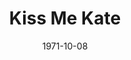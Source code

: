 ---
title: Kiss Me Kate
date: 1971-10-08
opening_date: 1971-10-08
closing_date: 1971-10-23
layout: productions
playbill:
Theatre: Theatre Jacksonville
Venue: Little Theatre
cast:
- Fred Graham: Harry Hodge
- Harry Trevor: Bill Harriman
- Louis Lane: Carol Kearney
- Ralph: Doug Thomas
- Lilli Vanessi: Martha Carswell
- Hattie: Dorothy Ledford
- Paul: Bill Harris
- Bill Calhoun: Bill Thomas
- First Man: Tom Nehl
- Second Man: Bob Hilgenberg
- Stage Doorman: Dale Stillson
- Cab Driver: Carlos Castanon
- Harrison Howell: Jack Masters
- Bianca: Carol Kearney
- Baptista: Bill Harriman
- Gremio: Chuck Woodworth
- Hortensio: Randy Weedman
- Lucentio: Bill Thomas
- Katharine: Martha Carswell
- Petruchio: Harry Hodge
- Servant:
  - Charles Woys
  - Bill Merwin
- Ensemble:
  - Carmen Chronister
  - Shirley Cooke
  - Marlene Crippen
  - Debbie Eaton
  - Harriet McPherson
  - Sheila Stepkin
  - Barbara Stillson
  - Tudi Sweeney
  - Sherri Thornton
  - Vivienne Winemiller
  - Tom Dunn
  - Bill Harris
  - Coleman Hawk
  - John Krmerick
  - Bill Merwin
  - Stewart Stein
  - Randy Weedman
  - Steve Winemiller
  - Cuck Woodworth
  - Charles Woys
crew:
- Director: Robert Knowles
- Musical Director: Rosalind McCall
- Scene Design: Hal Henderson
- Choreographer: Buddy Sherwood
- Stage Manager: Doug Thomas
- Assistant Stage Manager: Thelma Mayeron
- Lighting:
  - Aaron Rosenberg
  - Phyllis Waddell
  - Mike Ryan
- Costume Designer:
  - Robert Knowles
  - Diane Somerville
- Costumes:
  - Mary Coyle
  - Diane Somerville
  - Gert Berman
  - Nancy Kaye
  - Kathy Magarowicz
- Properties:
  - Katie Raven
  - Karen Wakefield
  - Roberta Quattlebaum
  - Mary Ellen Wofford
- Set Construction:
  - Paul Allen
  - Anne Bagshaw
  - Janice Brinkman
  - Carlos Castanon
  - Marlene Crippen
  - Mike Forbes
  - Jack Hallum
  - Randy Horne
  - Lara Johnson
  - Kathy Magarowicz
  - Maggie Martin
  - Virgina Monk
  - Doris Musseau
  - Hal Nearhof
  - Marcia Patch
  - Charlie Price
  - Dale Stillson
  - Melinda Thompson
  - Paul Whitfield
- Stage Crew:
  - Judy Alperin
  - Anne Bagshaw
  - Carlos J. Castanon
  - Jack Hallum
  - Kathy Magarowicz
  - Doris Musseau
  - Hal Nearhof
  - Marcia Patch
  - Dale Stillson
  - Melinda Thompson
  - Paul Whitfield
- Make-up: Bill Petry
- Publicity:
  - Wilfred Lyon, Jr.
  - Diane Somerville
- Box Office:
  - Ann Dubow
  - Gert Berman
---